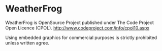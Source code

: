 WeatherFrog
===========

WeatherFrog is OpenSource Project published under The Code Project Open Licence (CPOL). http://www.codeproject.com/info/cpol10.aspx

Using embedded graphics for commercial purposes is strictly prohibited unless written agree. 
